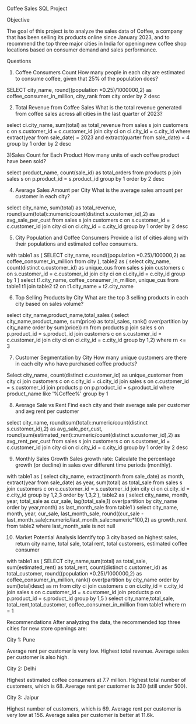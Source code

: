 Coffee Sales SQL Project

Objective

The goal of this project is to analyze the sales data of Coffee, a company that has been selling its products online since January 2023, and to recommend the top three major cities in India for opening new coffee shop locations based on consumer demand and sales performance.

 Questions

1) Coffee Consumers Count
How many people in each city are estimated to consume coffee, given that 25% of the population does?

SELECT city_name,
round((population *0.25)/1000000,2) as coffee_consumer_in_million,
city_rank
from city
order by 2 desc


2) Total Revenue from Coffee Sales
What is the total revenue generated from coffee sales across all cities in the last quarter of 2023?

select 
ci.city_name,
sum(total) as total_revenue
from sales s
join customers c
on s.customer_id = c.customer_id
join city ci
on ci.city_id = c.city_id
where 
extract(year from sale_date) = 2023
and 
extract(quarter from sale_date) = 4
group by 1
order by 2 desc


3)Sales Count for Each Product
How many units of each coffee product have been sold?

select product_name,
count(sale_id) as total_orders
from products p
join sales s
on p.product_id = s.product_id
group by 1
order by 2 desc

4) Average Sales Amount per City
What is the average sales amount per customer in each city?

select city_name,
sum(total) as total_revenue,
round(sum(total)::numeric/count(distinct s.customer_id),2) as avg_sale_per_cust
from sales s
join customers c 
on s.customer_id = c.customer_id
join city ci
on ci.city_id = c.city_id
group by 1
order by 2 desc

5) City Population and Coffee Consumers
Provide a list of cities along with their populations and estimated coffee consumers.

with table1 as
(
SELECT city_name,
round((population *0.25)/100000,2) as coffee_consumer_in_million
from city
),
table2 as
(
select city_name,
count(distinct c.customer_id) as unique_cus
from sales s
join customers c 
on s.customer_id = c.customer_id
join city ci
on ci.city_id = c.city_id
group by 1
)
select t1.city_name,
coffee_consumer_in_million,
unique_cus
from table1 t1
join table2 t2
on t1.city_name = t2.city_name

6) Top Selling Products by City
What are the top 3 selling products in each city based on sales volume?

select city_name,product_name,total_sales
(
select city_name,product_name,
sum(price) as total_sales,
rank() over(partition by city_name order by sum(price)) rn
from products p
join sales s
on p.product_id = s.product_id
join customers c 
on s.customer_id = c.customer_id
join city ci
on ci.city_id = c.city_id
group by 1,2)
where rn <= 3

7) Customer Segmentation by City
How many unique customers are there in each city who have purchased coffee products?

Select city_name,
count(distinct c.customer_id) as unique_customer
from city ci
join customers c
on c.city_id = ci.city_id
join sales s
on c.customer_id = s.customer_id
join products p
on p.product_id = s.product_id
where product_name like '%Coffee%'
group by 1


8) Average Sale vs Rent
Find each city and their average sale per customer and avg rent per customer

select city_name,
round(sum(total)::numeric/count(distinct s.customer_id),2) as avg_sale_per_cust,
round(sum(estimated_rent)::numeric/count(distinct s.customer_id),2) as avg_rent_per_cust
from sales s
join customers c 
on s.customer_id = c.customer_id
join city ci
on ci.city_id = c.city_id
group by 1
order by 2 desc


9) Monthly Sales Growth
Sales growth rate: Calculate the percentage growth (or decline) in sales over different time periods (monthly).

with table1 as
(
select city_name,
extract(month from sale_date) as month,
extract(year from sale_date) as year,
sum(total) as total_sale
from sales s
join customers c
on c.customer_id = s.customer_id
join city ci 
on ci.city_id = c.city_id
group by 1,2,3
order by 1,3,2
),
table2 as
(
select 
city_name,
month,
year,
total_sale as cur_sale,
lag(total_sale,1) over(partition by city_name order by year,month) as last_month_sale
from table1
)
select city_name,
month,
year,
cur_sale,
last_month_sale,
round((cur_sale - last_month_sale)::numeric/last_month_sale::numeric*100,2) as growth_rent
from table2
where last_month_sale is not null


10) Market Potential Analysis
Identify top 3 city based on highest sales, return city name, total sale, total rent, total customers, estimated coffee consumer

with table1 as
(
SELECT city_name,sum(total) as total_sale,
sum(estimated_rent) as total_rent,
count(distinct c.customer_id) as total_customer,
round((population *0.25)/1000000,2) as coffee_consumer_in_million,
rank() over(partition by city_name order by sum(total)desc) as rn
from city ci 
join customers c
on ci.city_id = c.city_id
join sales s 
on c.customer_id = s.customer_id
join products p 
on p.product_id = s.product_id
group by 1,5
)
select 
city_name,total_sale,
total_rent,total_customer,
coffee_consumer_in_million
from table1
where rn = 1


Recommendations
After analyzing the data, the recommended top three cities for new store openings are:

City 1: Pune

Average rent per customer is very low.
Highest total revenue.
Average sales per customer is also high.

City 2: Delhi

Highest estimated coffee consumers at 7.7 million.
Highest total number of customers, which is 68.
Average rent per customer is 330 (still under 500).

City 3: Jaipur

Highest number of customers, which is 69.
Average rent per customer is very low at 156.
Average sales per customer is better at 11.6k.

